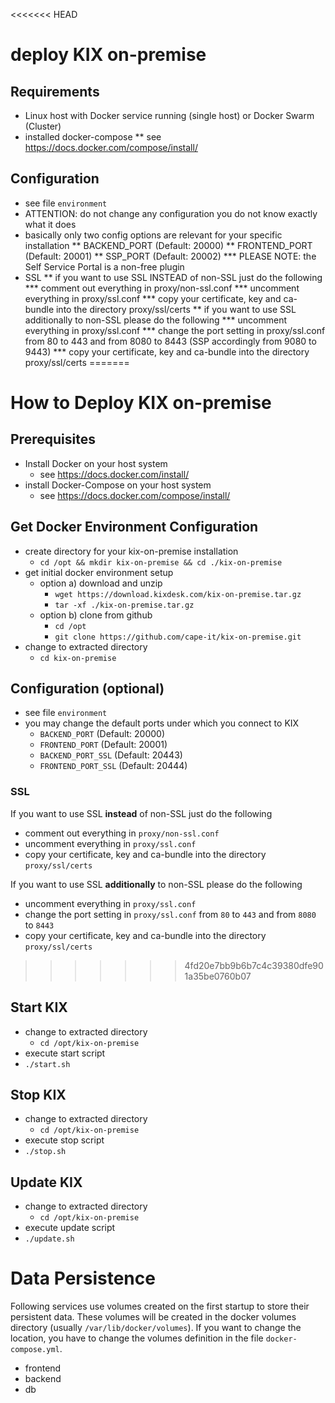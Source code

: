 <<<<<<< HEAD
# deploy KIX on-premise

## Requirements
* Linux host with Docker service running (single host) or Docker Swarm (Cluster)
* installed docker-compose 
** see https://docs.docker.com/compose/install/

## Configuration
* see file `environment`
* ATTENTION: do not change any configuration you do not know exactly what it does
* basically only two config options are relevant for your specific installation
** BACKEND_PORT (Default: 20000)
** FRONTEND_PORT (Default: 20001)
** SSP_PORT (Default: 20002)
*** PLEASE NOTE: the Self Service Portal is a non-free plugin
* SSL
** if you want to use SSL INSTEAD of non-SSL just do the following
*** comment out everything in proxy/non-ssl.conf
*** uncomment everything in proxy/ssl.conf
*** copy your certificate, key and ca-bundle into the directory proxy/ssl/certs
** if you want to use SSL additionally to non-SSL please do the following
*** uncomment everything in proxy/ssl.conf
*** change the port setting in proxy/ssl.conf from 80 to 443 and from 8080 to 8443 (SSP accordingly from 9080 to 9443)
*** copy your certificate, key and ca-bundle into the directory proxy/ssl/certs
=======
# How to Deploy KIX on-premise

## Prerequisites
- Install Docker on your host system
  - see https://docs.docker.com/install/
- install Docker-Compose on your host system
  - see https://docs.docker.com/compose/install/

## Get Docker Environment Configuration
- create directory for your kix-on-premise installation
  - `cd /opt && mkdir kix-on-premise && cd ./kix-on-premise`
- get initial docker environment setup
  - option a) download and unzip
    - `wget https://download.kixdesk.com/kix-on-premise.tar.gz`
    - `tar -xf ./kix-on-premise.tar.gz`
  - option b) clone from github
    - `cd /opt`
    - `git clone https://github.com/cape-it/kix-on-premise.git`
- change to extracted directory
  - `cd kix-on-premise`

## Configuration (optional)
- see file `environment`
- you may change the default ports under which you connect to KIX
  - `BACKEND_PORT` (Default: 20000)
  - `FRONTEND_PORT` (Default: 20001)
  - `BACKEND_PORT_SSL` (Default: 20443)
  - `FRONTEND_PORT_SSL` (Default: 20444)

### SSL
If you want to use SSL **instead** of non-SSL just do the following
- comment out everything in `proxy/non-ssl.conf`
- uncomment everything in `proxy/ssl.conf`
- copy your certificate, key and ca-bundle into the directory `proxy/ssl/certs`

If you want to use SSL **additionally** to non-SSL please do the following
- uncomment everything in `proxy/ssl.conf`
- change the port setting in `proxy/ssl.conf` from `80` to `443` and from `8080` to `8443`
- copy your certificate, key and ca-bundle into the directory `proxy/ssl/certs`

>>>>>>> 4fd20e7bb9b6b7c4c39380dfe901a35be0760b07

## Start KIX
- change to extracted directory
  - `cd /opt/kix-on-premise`
- execute start script
 - `./start.sh`

## Stop KIX
- change to extracted directory
  - `cd /opt/kix-on-premise`
- execute stop script
 - `./stop.sh`

## Update KIX
- change to extracted directory
  - `cd /opt/kix-on-premise`
- execute update script
 - `./update.sh`


# Data Persistence
Following services use volumes created on the first startup to store their persistent data. These volumes will be created in the docker volumes directory (usually `/var/lib/docker/volumes`). If you want to change the location, you have to change the volumes definition in the file `docker-compose.yml`.
- frontend
- backend
- db
